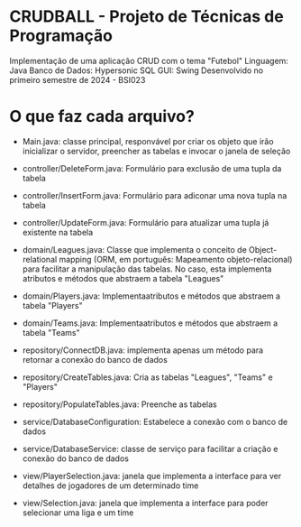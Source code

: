 # CRUDBALL - Projeto de Técnicas de Programação
Implementação de uma aplicação CRUD com o tema "Futebol"
Linguagem: Java
Banco de Dados: Hypersonic SQL
GUI: Swing
Desenvolvido no primeiro semestre de 2024 - BSI023

# O que faz cada arquivo?
- Main.java: classe principal, responvável por criar os objeto que
irão inicializar o servidor, preencher as tabelas e invocar o
janela de seleção

- controller/DeleteForm.java: Formulário para exclusão de uma
tupla da tabela
- controller/InsertForm.java: Formulário para adiconar uma nova
tupla na tabela
- controller/UpdateForm.java: Formulário para atualizar uma tupla 
já existente na tabela

- domain/Leagues.java: Classe que implementa o conceito de 
Object-relational mapping (ORM, em português: Mapeamento objeto-relacional)
para facilitar a manipulação das tabelas. No caso, esta implementa
atributos e métodos que abstraem a tabela "Leagues"
- domain/Players.java: Implementaatributos e métodos que abstraem
a tabela "Players"
- domain/Teams.java: Implementaatributos e métodos que abstraem
a tabela "Teams"

- repository/ConnectDB.java: implementa apenas um método para
retornar a conexão do banco de dados
- repository/CreateTables.java: Cria as tabelas "Leagues", 
"Teams" e "Players"
- repository/PopulateTables.java: Preenche as tabelas

- service/DatabaseConfiguration: Estabelece a conexão com o banco
de dados
- service/DatabaseService: classe de serviço para facilitar a
criação e conexão do banco de dados

- view/PlayerSelection.java: janela que implementa a interface
para ver detalhes de jogadores de um determinado time
- view/Selection.java: janela que implementa a interface para
poder selecionar uma liga e um time
